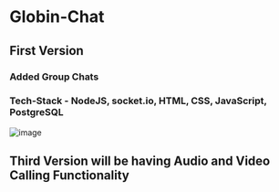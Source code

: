 # Globin-Chat
## First Version
### Added Group Chats
### Tech-Stack - NodeJS, socket.io, HTML, CSS, JavaScript, PostgreSQL

![image](https://github.com/Sahil2315/Globin-Chat/assets/97694039/bed76c22-8900-4648-897f-61b15e6cd7a9)




## Third Version will be having Audio and Video Calling Functionality
